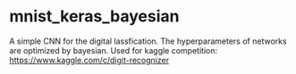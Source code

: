 # mnist_keras_bayesian
A simple CNN for the digital lassfication. The hyperparameters of networks are optimized by bayesian. 
Used for kaggle competition: https://www.kaggle.com/c/digit-recognizer
